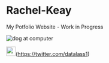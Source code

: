 # Rachel-Keay
My Potfolio Website - Work in Progress

![dog at computer](http://www.quickmeme.com/img/1c/1c491f71b689e82d6e838b5d8ce5cbdfef41723662d1ce5e5cf34f32ae60a7a3.jpg)

<img src="http://icons.iconarchive.com/icons/iynque/ios7-style/256/Twitter-icon.png" width="25">(https://twitter.com/datalass1)
